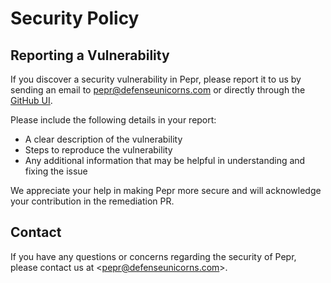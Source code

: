 # Security Policy

## Reporting a Vulnerability

If you discover a security vulnerability in Pepr, please report it to us by sending an email to [pepr@defenseunicorns.com](mailto:pepr@defenseunicorns.com?subject=vulnerability) or directly through the [GitHub UI](https://github.com/defenseunicorns/pepr/security/advisories/new).

Please include the following details in your report:

- A clear description of the vulnerability
- Steps to reproduce the vulnerability
- Any additional information that may be helpful in understanding and fixing the issue

We appreciate your help in making Pepr more secure and will acknowledge your contribution in the remediation PR.

## Contact

If you have any questions or concerns regarding the security of Pepr, please contact us at &lt;pepr@defenseunicorns.com&gt;.